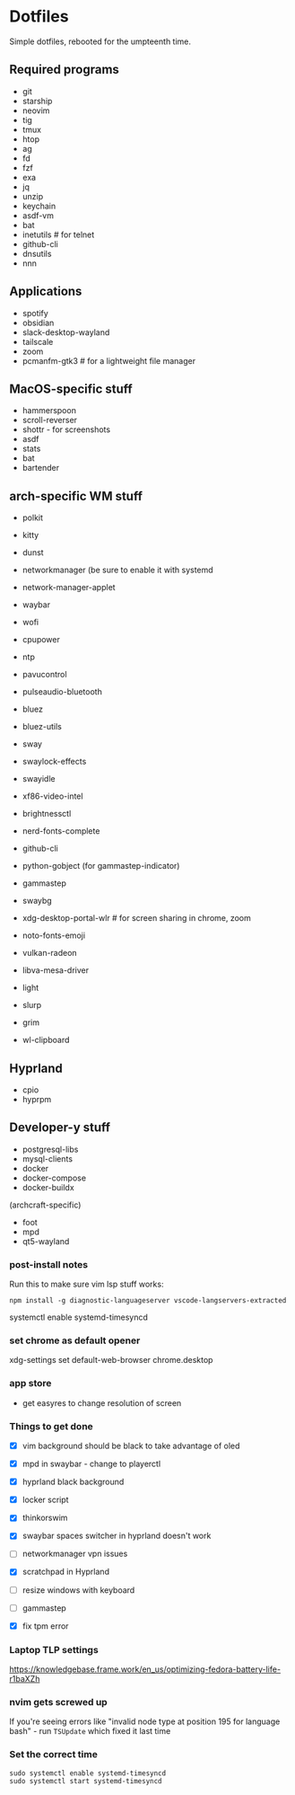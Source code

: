 # Dotfiles

Simple dotfiles, rebooted for the umpteenth time.

## Required programs

- git
- starship
- neovim
- tig
- tmux
- htop
- ag
- fd
- fzf
- exa
- jq
- unzip
- keychain
- asdf-vm
- bat
- inetutils # for telnet
- github-cli
- dnsutils
- nnn

## Applications
- spotify
- obsidian
- slack-desktop-wayland
- tailscale
- zoom
- pcmanfm-gtk3 # for a lightweight file manager

## MacOS-specific stuff

- hammerspoon
- scroll-reverser
- shottr - for screenshots
- asdf
- stats
- bat
- bartender

## arch-specific WM stuff

- polkit
- kitty
- dunst
- networkmanager (be sure to enable it with systemd
- network-manager-applet
- waybar
- wofi
- cpupower
- ntp

- pavucontrol
- pulseaudio-bluetooth
- bluez
- bluez-utils

- sway
- swaylock-effects
- swayidle
- xf86-video-intel
- brightnessctl
- nerd-fonts-complete
- github-cli
- python-gobject (for gammastep-indicator)
- gammastep
- swaybg
- xdg-desktop-portal-wlr # for screen sharing in chrome, zoom
- noto-fonts-emoji

- vulkan-radeon
- libva-mesa-driver
- light

- slurp
- grim
- wl-clipboard

## Hyprland

- cpio
- hyprpm

## Developer-y stuff

- postgresql-libs
- mysql-clients
- docker
- docker-compose
- docker-buildx

(archcraft-specific)
- foot
- mpd
- qt5-wayland

### post-install notes

Run this to make sure vim lsp stuff works:

```
npm install -g diagnostic-languageserver vscode-langservers-extracted
```

systemctl enable systemd-timesyncd

### set chrome as default opener

xdg-settings set default-web-browser chrome.desktop

### app store

- get easyres to change resolution of screen

### Things to get done


- [x] vim background should be black to take advantage of oled
- [x] mpd in swaybar - change to playerctl
- [x] hyprland black background
- [x] locker script
- [x] thinkorswim
- [x] swaybar spaces switcher in hyprland doesn't work
- [ ] networkmanager vpn issues
- [x] scratchpad in Hyprland
- [ ] resize windows with keyboard

- [ ] gammastep
- [x] fix tpm error

### Laptop TLP settings

https://knowledgebase.frame.work/en_us/optimizing-fedora-battery-life-r1baXZh

### nvim gets screwed up

If you're seeing errors like "invalid node type at position 195 for language bash" - run `TSUpdate` which fixed it last time

### Set the correct time

    sudo systemctl enable systemd-timesyncd
    sudo systemctl start systemd-timesyncd
